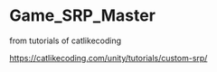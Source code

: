 # Game_SRP_Master

from tutorials of catlikecoding

https://catlikecoding.com/unity/tutorials/custom-srp/
